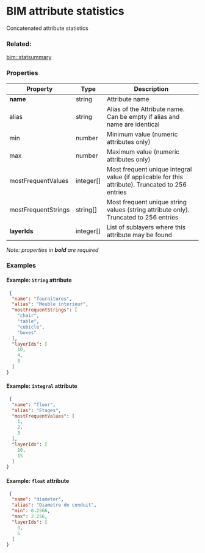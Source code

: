 # BIM attribute statistics

Concatenated attribute statistics

### Related:

[bim::statsummary](statsummary.md)
### Properties

| Property | Type | Description |
| --- | --- | --- |
| **name** | string | Attribute name |
| alias | string | Alias of the Attribute name. Can be empty if alias and name are identical |
| min | number | Minimum value (numeric attributes only) |
| max | number | Maximum value (numeric attributes only) |
| mostFrequentValues | integer[] | Most frequent unique integral value (if applicable for this attribute). Truncated to 256 entries |
| mostFrequentStrings | string[] | Most frequent unique string values (string attribute only). Truncated to 256 entries |
| **layerIds** | integer[] | List of sublayers where this attribute may be found |

*Note: properties in **bold** are required*

### Examples 

#### Example: `String` attribute 

```json
 {
  "name": "fournitures",
  "alias": "Meuble interieur",
  "mostFrequentStrings": [
    "chair",
    "table",
    "cubicle",
    "boxes"
  ],
  "layerIds": [
    10,
    4,
    5
  ]
} 
```

#### Example: `integral` attribute 

```json
 {
  "name": "floor",
  "alias": "Etages",
  "mostFrequentValues": [
    1,
    2,
    3
  ],
  "layerIds": [
    10,
    15
  ]
} 
```

#### Example: `float` attribute 

```json
 {
  "name": "diameter",
  "alias": "Diametre de conduit",
  "min": 0.2566,
  "max": 2.256,
  "layerIds": [
    3,
    5
  ]
} 
```

